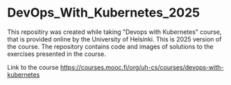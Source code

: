 # DevOps_With_Kubernetes_2025
This repositiry was created while taking "Devops with Kubernetes" course, that is provided online by the University of Helsinki. This is 2025 version of the course. The repository contains code and images of solutions to the exercises presented in the course.

Link to the course https://courses.mooc.fi/org/uh-cs/courses/devops-with-kubernetes
